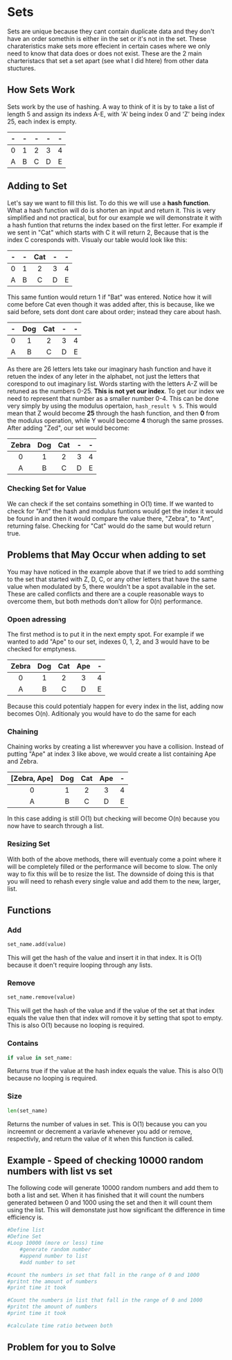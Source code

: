 # Sets

Sets are unique because they cant contain duplicate data and they don't have an order somethin is either iin the set or it's not in the set. These charateristics make sets more effecient in certain cases where we only need to know that data does or does not exist. These are the 2 main charteristacs that set a set apart (see what I did htere) from other data stuctures. 

## How Sets Work

Sets work by the use of hashing. A way to think of it is by to take a list of length 5 and assign its indexs A-E, with 'A' being index 0 and 'Z' being index 25, each index is empty.


|  -| - | - | - | -  |
|:---:|:---:|:---:|:---:|:---:|
|0|1|2|3|4|
|A|B|C|D|E|

## Adding to Set

Let's say we want to fill this list. To do this we will use a __hash function__. What a hash function will do is shorten an input and return it. This is very simplified and not practical, but for our example we will demonstrate it with a hash funtion that returns the index based on the first letter. For example if we sent in "Cat" which starts with C it will return 2, Because that is the index C coresponds with. Visualy our table would look like this:

|  - | - |Cat| - | - |
|:---:|:---:|:---:|:---:|:---:|
|0|1|2|3|4|
|A|B|C|D|E|

This same funtion would return 1 if "Bat" was entered. Notice how it will come before Cat even though it was added after, this is because, like we said before, sets dont dont care about order; instead they care about hash.

|  - |Dog|Cat| -  | -  |
|:---:|:---:|:---:|:---:|:---:|
|0|1|2|3|4|
|A|B|C|D|E|

As there are 26 letters lets take our imaginary hash function and have it retuen the index of any leter in the alphabet, not just the letters that corespond to out imaginary list. Words starting with the letters A-Z will be retuned as the numbers 0-25. __This is not yet our index__. To get our index we need to represent that number as a smaller number 0-4. This can be done very simply by using the modulus opertaion, ```hash_result % 5```. This would mean that Z would become __25__ through the hash function, and then __0__ from the modulus operation, while Y would become __4__ thorugh the same prosses. After adding "Zed", our set would become:

|Zebra|Dog|Cat| -  | -  |
|:---:|:---:|:---:|:---:|:---:|
|0|1|2|3|4|
|A|B|C|D|E|

### Checking Set for Value

We can check if the set contains something in O(1) time. If we wanted to check for "Ant" the hash and modulus funtions would get the index it would be found in and then it would compare the value there, "Zebra", to "Ant", returning false. Checking for "Cat" would do the same but would return true.


## Problems that May Occur when adding to set

You may have noticed in the example above that if we tried to add somthing to the set that started with Z, D, C, or any other letters that have the same value when modulated by 5, there wouldn't be a spot available in the set. These are called conflicts and there are a couple reasonable ways to overcome them, but both methods don't allow for 0(n) performance. 

### Opoen adressing
The first method is to put it in the next empty spot. For example if we wanted to add "Ape" to our set, indexes 0, 1, 2, and 3 would have to be checked for emptyness. 

|Zebra|Dog|Cat|Ape| -  |
|:---:|:---:|:---:|:---:|:---:|
|0|1|2|3|4|
|A|B|C|D|E|

Because this could potentialy happen for every index in the list, adding now becomes O(n). Aditionaly you would have to do the same for each 

### Chaining 

Chaining works by creating a list wherewver you have a collision. Instead of putting "Ape" at index 3 like above, we would create a list containing Ape and Zebra.

|[Zebra, Ape]|Dog|Cat|Ape| -  |
|:---:|:---:|:---:|:---:|:---:|
|0|1|2|3|4|
|A|B|C|D|E|

In this case adding is still O(1) but checking will become O(n) because you now have to search through a list.

### Resizing Set

With both of the above methods, there will eventualy come a point where it will be completely filled or the performance will become to slow. The only way to fix this will be to resize the list. The downside of doing this is that you will need to rehash every single value and add them to the new, larger, list.

## Functions

### Add

```python
set_name.add(value)
```

This will get the hash of the value and insert it in that index. It is O(1) because it doen't require looping through any lists.

### Remove

```python
set_name.remove(value)
```

This will get the hash of the value and if the value of the set at that index equals the value then that index will romove it by setting that spot to empty. This is also O(1) because no looping is required.

### Contains
```python
if value in set_name:
```

Returns true if the value at the hash index equals the value. This is also O(1) because no looping is required.

### Size

```python
len(set_name)
```

Returns the number of values in set. This is O(1) because you can you increemnt or decrement a variavle whenever you add or remove, respectivly, and return the value of it when this function is called.


## Example - Speed of checking 10000 random numbers with list vs set

The following code will generate 10000 random numbers and add them to both a list and set. When it has finished that it will count the numbers generated between 0 and 1000 using the set and then it will count them using the list. This will demonstate just how significant the difference in time efficiency is.

```python
#Define list
#Define Set
#Loop 10000 (more or less) time
    #generate random number
    #append number to list
    #add number to set

#count the numbers in set that fall in the range of 0 and 1000
#pritnt the amount of numbers
#print time it took

#Count the numbers in list that fall in the range of 0 and 1000
#pritnt the amount of numbers
#print time it took

#calculate time ratio between both
```

## Problem for you to Solve
